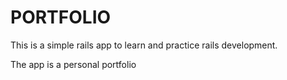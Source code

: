 # PORTFOLIO

This is a simple rails app to learn and practice rails development.

The app is a personal portfolio
